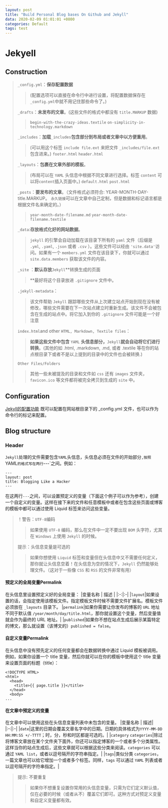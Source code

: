 ```yaml
---
layout: post
title: "Build Personal Blog bases On Github and Jekyll"
data: 2020-02-09 01:01:01 +0800
categories: Default
tags: test
---
```


# Jekyell
## Construction
> `_config.yml`：**保存配置数据**
> >(配置选项可以直接在命令行中进行设置，将配置数据保存在`_config.yml`中就不用记住那些命令了。)
> 
> `_drafts`：**未发布的文章**。(这些文件的格式中都没有 `title.MARKUP` 数据)
> > `begin-with-the-crazy-ideas.textile`
> > `on-simplicity-in-technology.markdown`
>
> `_includes`：**加载**`_includes`**包含部分到布局或者文章中以方便重用**。
> >(可以用这个标签 ` include file.ext ` 来把文件 `_includes/file.ext`包含进来。) 
> > `footer.html`
> > `header.html`
>
> `_layouts`：**包裹在文章外部的模板**。
> >(布局可以在 `YAML` 头信息中根据不同文章进行选择。标签 `content` 可以将`content`插入页面中。) 
> > `default.html`
> > `post.html`
> 
> `_posts`：**要发布的文章**。（文件格式必须符合: YEAR-MONTH-DAY-title.MARKUP。 `永久链接`可以在文章中自己定制，但是数据和标记语言都是根据文件名来确定的。）
> > `year-month-date-filename.md`
> >`year-month-date-filename.textile`
>
> `_data`:**存放格式化好的网站数据**。
> >`jekyll` 的引擎会自动加载在该目录下所有的 `yaml` 文件（后缀是 `.yml`, `.yaml`, `.json` 或者 `.csv` ）。这些文件可以经由 `'site.data'`访问。如果有一个 `members.yml` 文件在该目录下，你就可以通过 `site.data.members` 获取该文件的内容。
>
> `_site` ：**默认存放**`Jekyll`**转换生成的页面
> >**最好将这个目录放进 `.gitignore` 文件中。 
> 
> `.jekyll-metadata`：
> > 该文件帮助 `Jekyll` 跟踪哪些文件从上次建立站点开始到现在没有被修改，哪些文件需要在下一次站点建立时重新生成。该文件不会被包含在生成的站点中。将它加入到你的 `.gitignore` 文件可能是一个好注意
> 
> `index.html`and other `HTML, Markdown, Textile files`：
> >**如果这些文件中包含** `YAML` **头信息部分，**`Jekyll`**就会自动将它们进行转换**。(其他的如 .html, .markdown, .md, 或者 .textile 等在你的站点根目录下或者不是以上提到的目录中的文件也会被转换.)
> 
> `Other Files/Folders`
> >其他一些未被提及的目录和文件如 `css` 还有 `images` 文件夹， `favicon.ico` 等文件都将被完全拷贝到生成的 `site` 中。


## Configuration
[Jekyll的配置功能](http://jekyllcn.com/docs/configuration/)
    既可以配置在网站根目录下的 _config.yml 文件，也可以作为命令行的标记来配置。

## Blog structure
### Header
`Jekyll`处理的文件需要包含`YAML`头信息，头信息必须在文件的开始部分`,按照`YAML`的格式写在两行`---`之间。例如：
```
---
layout: post
title: Blogging Like a Hacker
---
```
在这两行`---`之间，可以设置预定义的变量（下面这个例子可以作为参考），创建一个自定义的变量。这样在接下来的文件和任意模板中或者在包含这些页面或博客的模板中都可以通过使用 Liquid 标签来访问这些变量。

> ！警告：`UTF-8`编码
> > 如果使用 `UTF-8` 编码，那么在文件中一定不要出现 `BOM` 头字符，尤其在 `Windows` 上使用 `Jekyll` 的时候。
> 
>提示：头信息变量是可选的
> > 如果你想使用 `Liquid` 标签和变量但在头信息中又不需要任何定义，那你就让头信息空着！在头信息为空的情况下，`Jekyll` 仍然能够处理文件。（这对于一些像 `CSS` 和 `RSS` 的文件非常有用）

#### 预定义的全局变量Permalink
在头信息里设置预定义好的全局变量：
|变量名称 |	描述 |
|:-:|:-|
|`layout`|如果设置的话，会指定使用该模板文件。指定模板文件时候不需要文件扩展名。模板文件必须放在 `_layouts` 目录下。
|`permalink`|如果你需要让你发布的博客的 `URL` 地址不同于默认值 `/year/month/day/title.html`，那你就设置这个变量，然后变量值就会作为最终的 URL 地址。|
|`published`|如果你不想在站点生成后展示某篇特定的博文，那么就设置（该博文的）`published = false`。

#### 自定义变量Permalink
在头信息中没有预先定义的任何变量都会在数据转换中通过 Liquid 模板被调用。例如，如果你设置一个 title 变量，然后你就可以在你的模板中使用这个 title 变量来设置页面的标题（title）：
```
<!DOCTYPE HTML>
<html>
  <head>
    <title>{{ page.title }}</title>
  </head>
  <body>
...
```
#### 在文章中预定义的变量
在文章中可以使用这些在头信息变量列表中未包含的变量。
|变量名称 |	描述|
|:-:|:-|
|`date`|这里的日期会覆盖文章名字中的日期。日期的具体格式为`YYYY-MM-DD HH:MM:SS +/-TTTT`；时，分，秒和时区都是可选的。|
|`category` `categories`|除过将博客文章放在某个文件夹下面外，你还可以指定博客的一个或者多个分类属性。这样当你的站点生成后，这些文章就可以根据这些分类来阅读。`categories` 可以通过 `YAML list`，或者以逗号隔开的字符串指定。|
|`tags`|类似分类 `categories`，一篇文章也可以给它增加一个或者多个标签。同样，`tags` 可以通过 `YAML` 列表或者以逗号隔开的字符串指定。| 
>提示: 不要重复
>> 如果你不想重复设置你常用的头信息变量，只需为它们定义默认值，仅在必要的时候（或者从不）覆盖它们即可。这种方式对预定义变量和自定义变量都有效。
